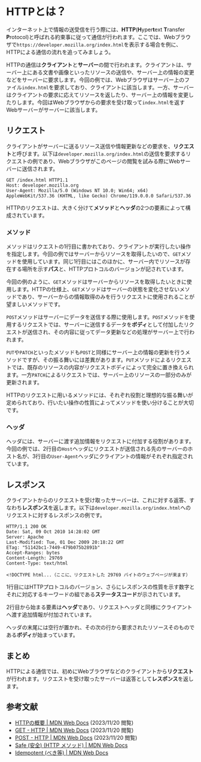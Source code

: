 # HTTPとは？
インターネット上で情報の送受信を行う際には、**HTTP**(**H**yper**t**ext **T**ransfer **P**rotocol)と呼ばれる約束事に従って通信が行われます。ここでは、Webブラウザで`https://developer.mozilla.org/index.html`を表示する場合を例に、HTTPによる通信の流れを追ってみましょう。

HTTPの通信は**クライアント**と**サーバー**の間で行われます。クライアントは、サーバー上にある文書や画像といったリソースの送信や、サーバー上の情報の変更などをサーバーに要求します。今回の例では、Webブラウザはサーバー上のファイル`index.html`を要求しており、クライアントに該当します。一方、サーバーはクライアントの要求に応えてリソースを返したり、サーバー上の情報を変更したりします。今回はWebブラウザからの要求を受け取って`index.html`を返すWebサーバーがサーバーに該当します。

## リクエスト
クライアントがサーバーに送るリソース送信や情報更新などの要求を、**リクエスト**と呼びます。以下は`developer.mozilla.org/index.html`の送信を要求するリクエストの例であり、Webブラウザがこのページの閲覧を試みる際にWebサーバーに送信されます。

```HTTP
GET /index.html HTTP1.1
Host: developer.mozilla.org
User-Agent: Mozilla/5.0 (Windows NT 10.0; Win64; x64) AppleWebKit/537.36 (KHTML, like Gecko) Chrome/119.0.0.0 Safari/537.36
```

HTTPのリクエストは、大きく分けて**メソッド**と**ヘッダ**の2つの要素によって構成されています。

### メソッド
メソッドはリクエストの1行目に書かれており、クライアントが実行したい操作を指定します。今回の例ではサーバーからリソースを取得したいので、`GET`メソッドを使用しています。同じ1行目にはこのほかに、サーバー内でリソースが存在する場所を示す**パス**と、HTTPプロトコルのバージョンが記されています。

今回の例のように、`GET`メソッドはサーバーからリソースを取得したいときに使用します。HTTPの仕様上、`GET`メソッドはサーバーの状態を変化させないメソッドであり、サーバーからの情報取得のみを行うリクエストに使用されることが望ましいメソッドです。

`POST`メソッドはサーバーにデータを送信する際に使用します。`POST`メソッドを使用するリクエストでは、サーバーに送信するデータを**ボディ**として付加したリクエストが送信され、その内容に従ってデータ更新などの処理がサーバー上で行われます。

`PUT`や`PATCH`といったメソッドも`POST`と同様にサーバー上の情報の更新を行うメソッドですが、その振る舞いには差異があります。`PUT`メソッドによるリクエストでは、既存のリソースの内容がリクエストボディによって完全に置き換えられます。一方`PATCH`によるリクエストでは、サーバー上のリソースの一部分のみが更新されます。

HTTPのリクエストに用いるメソッドには、それぞれ役割と理想的な振る舞いが定められており、行いたい操作の性質によってメソッドを使い分けることが大切です。

### ヘッダ
ヘッダには、サーバーに渡す追加情報をリクエストに付加する役割があります。今回の例では、2行目の`Host`ヘッダにリクエストが送信される先のサーバーのホスト名が、3行目の`User-Agent`ヘッダにクライアントの情報がそれぞれ指定されています。

## レスポンス
クライアントからのリクエストを受け取ったサーバーは、これに対する返答、すなわち**レスポンス**を返します。以下は`developer.mozilla.org/index.html`へのリクエストに対するレスポンスの例です。

```HTTP
HTTP/1.1 200 OK
Date: Sat, 09 Oct 2010 14:28:02 GMT
Server: Apache
Last-Modified: Tue, 01 Dec 2009 20:18:22 GMT
ETag: "51142bc1-7449-479b075b2891b"
Accept-Ranges: bytes
Content-Length: 29769
Content-Type: text/html

<!DOCTYPE html...（ここに、リクエストした 29769 バイトのウェブページが来ます）
```

1行目にはHTTPプロトコルのバージョン、さらにレスポンスの性質を示す数字とそれに対応するキーワードの組である**ステータスコード**が示されています。

2行目から始まる要素は**ヘッダ**であり、リクエストヘッダと同様にクライアントへ渡す追加情報が付加されています。

ヘッダの末尾には空行が置かれ、その次の行から要求されたリソースそのものである**ボディ**が始まっています。

## まとめ
HTTPによる通信では、初めにWebブラウザなどのクライアントから**リクエスト**が行われます。リクエストを受け取ったサーバーは返答として**レスポンス**を返します。

## 参考文献
- [HTTPの概要 | MDN Web Docs](https://developer.mozilla.org/ja/docs/Web/HTTP/Overview) (2023/11/20 閲覧)
- [GET - HTTP | MDN Web Docs](https://developer.mozilla.org/ja/docs/Web/HTTP/Methods/GET) (2023/11/20 閲覧)
- [POST - HTTP | MDN Web Docs](https://developer.mozilla.org/ja/docs/Web/HTTP/Methods/POST) (2023/11/20 閲覧)
- [Safe (安全) (HTTP メソッド) | MDN Web Docs](https://developer.mozilla.org/ja/docs/Glossary/Safe/HTTP)
- [Idempotent (べき等) | MDN Web Docs](https://developer.mozilla.org/ja/docs/Glossary/Idempotent)
